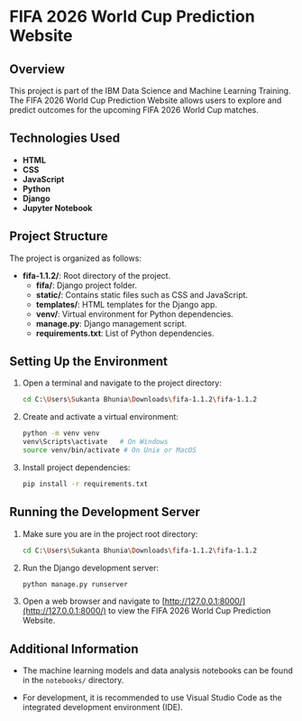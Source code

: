 # FIFA 2026 World Cup Prediction Website

## Overview

This project is part of the IBM Data Science and Machine Learning Training. The FIFA 2026 World Cup Prediction Website allows users to explore and predict outcomes for the upcoming FIFA 2026 World Cup matches.

## Technologies Used

- **HTML**
- **CSS**
- **JavaScript**
- **Python**
- **Django**
- **Jupyter Notebook**

## Project Structure

The project is organized as follows:

- **fifa-1.1.2/**: Root directory of the project.
  - **fifa/**: Django project folder.
  - **static/**: Contains static files such as CSS and JavaScript.
  - **templates/**: HTML templates for the Django app.
  - **venv/**: Virtual environment for Python dependencies.
  - **manage.py**: Django management script.
  - **requirements.txt**: List of Python dependencies.

## Setting Up the Environment

1. Open a terminal and navigate to the project directory:

    ```bash
    cd C:\Users\Sukanta Bhunia\Downloads\fifa-1.1.2\fifa-1.1.2
    ```

2. Create and activate a virtual environment:

    ```bash
    python -m venv venv
    venv\Scripts\activate   # On Windows
    source venv/bin/activate # On Unix or MacOS
    ```

3. Install project dependencies:

    ```bash
    pip install -r requirements.txt
    ```

## Running the Development Server

1. Make sure you are in the project root directory:

    ```bash
    cd C:\Users\Sukanta Bhunia\Downloads\fifa-1.1.2\fifa-1.1.2
    ```

2. Run the Django development server:

    ```bash
    python manage.py runserver
    ```

3. Open a web browser and navigate to [http://127.0.0.1:8000/](http://127.0.0.1:8000/) to view the FIFA 2026 World Cup Prediction Website.

## Additional Information

- The machine learning models and data analysis notebooks can be found in the `notebooks/` directory.

- For development, it is recommended to use Visual Studio Code as the integrated development environment (IDE).

